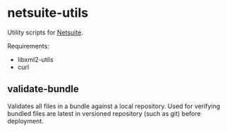 # netsuite-utils
Utility scripts for [Netsuite](http://www.netsuite.com/).

Requirements:
* libxml2-utils
* curl

## validate-bundle
Validates all files in a bundle against a local repository. Used for verifying bundled files are latest in versioned repository (such as git) before deployment.
